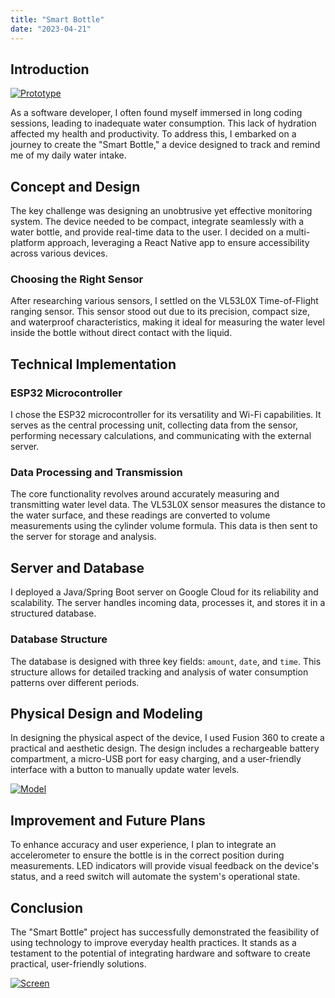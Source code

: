 ```yaml
---
title: "Smart Bottle"
date: "2023-04-21"
---
```


## Introduction

[![Prototype](/images/prototype.png)](https://www.youtube.com/watch?v=Yq9PTi10ka4)

As a software developer, I often found myself immersed in long coding sessions, leading to inadequate water consumption. This lack of hydration affected my health and productivity. To address this, I embarked on a journey to create the "Smart Bottle," a device designed to track and remind me of my daily water intake.

## Concept and Design

The key challenge was designing an unobtrusive yet effective monitoring system. The device needed to be compact, integrate seamlessly with a water bottle, and provide real-time data to the user. I decided on a multi-platform approach, leveraging a React Native app to ensure accessibility across various devices.

### Choosing the Right Sensor

After researching various sensors, I settled on the VL53L0X Time-of-Flight ranging sensor. This sensor stood out due to its precision, compact size, and waterproof characteristics, making it ideal for measuring the water level inside the bottle without direct contact with the liquid.

## Technical Implementation

### ESP32 Microcontroller

I chose the ESP32 microcontroller for its versatility and Wi-Fi capabilities. It serves as the central processing unit, collecting data from the sensor, performing necessary calculations, and communicating with the external server.

### Data Processing and Transmission

The core functionality revolves around accurately measuring and transmitting water level data. The VL53L0X sensor measures the distance to the water surface, and these readings are converted to volume measurements using the cylinder volume formula. This data is then sent to the server for storage and analysis.

## Server and Database

I deployed a Java/Spring Boot server on Google Cloud for its reliability and scalability. The server handles incoming data, processes it, and stores it in a structured database.

### Database Structure

The database is designed with three key fields: `amount`, `date`, and `time`. This structure allows for detailed tracking and analysis of water consumption patterns over different periods.

## Physical Design and Modeling

In designing the physical aspect of the device, I used Fusion 360 to create a practical and aesthetic design. The design includes a rechargeable battery compartment, a micro-USB port for easy charging, and a user-friendly interface with a button to manually update water levels.

[![Model](/images/model.png)](/images/model.png)

## Improvement and Future Plans

To enhance accuracy and user experience, I plan to integrate an accelerometer to ensure the bottle is in the correct position during measurements. LED indicators will provide visual feedback on the device's status, and a reed switch will automate the system's operational state.

## Conclusion

The "Smart Bottle" project has successfully demonstrated the feasibility of using technology to improve everyday health practices. It stands as a testament to the potential of integrating hardware and software to create practical, user-friendly solutions.

[![Screen](/images/screens.png)](/images/screens.png)
